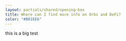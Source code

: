 ```yaml
---
layout: partials/shared/opening-box
title: Where can I find more info on Orbs and DeFi?
color: "#B01EE6"
---
```


this is a big test
